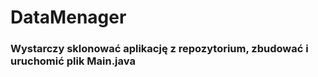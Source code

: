 # DataMenager
### Wystarczy sklonować aplikację z repozytorium, zbudować i uruchomić plik Main.java
